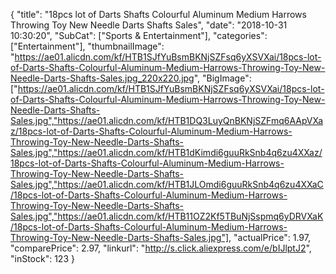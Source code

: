 {
	"title": "18pcs lot of Darts Shafts Colourful Aluminum Medium Harrows Throwing Toy New Needle Darts Shafts Sales",
	"date": "2018-10-31 10:30:20",
	"SubCat": ["Sports & Entertainment"],
	"categories": ["Entertainment"],
	"thumbnailImage": "https://ae01.alicdn.com/kf/HTB1SJfYuBsmBKNjSZFsq6yXSVXai/18pcs-lot-of-Darts-Shafts-Colourful-Aluminum-Medium-Harrows-Throwing-Toy-New-Needle-Darts-Shafts-Sales.jpg_220x220.jpg",
	"BigImage": ["https://ae01.alicdn.com/kf/HTB1SJfYuBsmBKNjSZFsq6yXSVXai/18pcs-lot-of-Darts-Shafts-Colourful-Aluminum-Medium-Harrows-Throwing-Toy-New-Needle-Darts-Shafts-Sales.jpg","https://ae01.alicdn.com/kf/HTB1DQ3LuyQnBKNjSZFmq6AApVXaz/18pcs-lot-of-Darts-Shafts-Colourful-Aluminum-Medium-Harrows-Throwing-Toy-New-Needle-Darts-Shafts-Sales.jpg","https://ae01.alicdn.com/kf/HTB1dKimdi6guuRkSnb4q6zu4XXaz/18pcs-lot-of-Darts-Shafts-Colourful-Aluminum-Medium-Harrows-Throwing-Toy-New-Needle-Darts-Shafts-Sales.jpg","https://ae01.alicdn.com/kf/HTB1JLOmdi6guuRkSnb4q6zu4XXaC/18pcs-lot-of-Darts-Shafts-Colourful-Aluminum-Medium-Harrows-Throwing-Toy-New-Needle-Darts-Shafts-Sales.jpg","https://ae01.alicdn.com/kf/HTB11OZ2Kf5TBuNjSspmq6yDRVXaK/18pcs-lot-of-Darts-Shafts-Colourful-Aluminum-Medium-Harrows-Throwing-Toy-New-Needle-Darts-Shafts-Sales.jpg"],
	"actualPrice": 1.97,
	"comparePrice": 2.97,
	"linkurl": "http://s.click.aliexpress.com/e/bIJlptJ2",
	"inStock": 123
}
